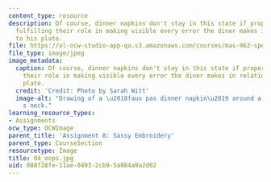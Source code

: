 ```yaml
---
content_type: resource
description: Of course, dinner napkins don't stay in this state if properly used,
  fulfilling their role in making visible every error the diner makes in relationship
  to his plate.
file: https://ol-ocw-studio-app-qa.s3.amazonaws.com/courses/mas-962-special-topics-new-textiles-spring-2010/088f28fe11ae04932cb95a084a9a2d02_04_oops.jpg
file_type: image/jpeg
image_metadata:
  caption: Of course, dinner napkins don't stay in this state if properly used, fulfilling
    their role in making visible every error the diner makes in relationship to his
    plate.
  credit: 'Credit: Photo by Sarah Witt'
  image-alt: "Drawing of a \u2018faux pas dinner napkin\u2019 around a diner\u2019\
    s neck."
learning_resource_types:
- Assignments
ocw_type: OCWImage
parent_title: 'Assignment 8: Sassy Embroidery'
parent_type: CourseSection
resourcetype: Image
title: 04_oops.jpg
uid: 088f28fe-11ae-0493-2cb9-5a084a9a2d02
---
```

